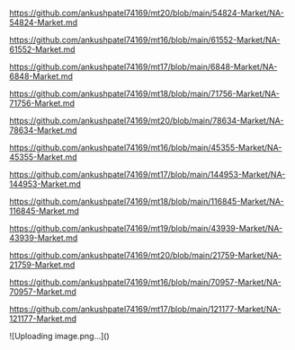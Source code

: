 <p><a href="https://github.com/ankushpatel74169/mt20/blob/main/54824-Market/NA-54824-Market.md">https://github.com/ankushpatel74169/mt20/blob/main/54824-Market/NA-54824-Market.md</a></p><p><a href="https://github.com/ankushpatel74169/mt16/blob/main/61552-Market/NA-61552-Market.md">https://github.com/ankushpatel74169/mt16/blob/main/61552-Market/NA-61552-Market.md</a></p><p><a href="https://github.com/ankushpatel74169/mt17/blob/main/6848-Market/NA-6848-Market.md">https://github.com/ankushpatel74169/mt17/blob/main/6848-Market/NA-6848-Market.md</a></p><p><a href="https://github.com/ankushpatel74169/mt18/blob/main/71756-Market/NA-71756-Market.md">https://github.com/ankushpatel74169/mt18/blob/main/71756-Market/NA-71756-Market.md</a></p><p><a href="https://github.com/ankushpatel74169/mt20/blob/main/78634-Market/NA-78634-Market.md">https://github.com/ankushpatel74169/mt20/blob/main/78634-Market/NA-78634-Market.md</a></p><p><a href="https://github.com/ankushpatel74169/mt16/blob/main/45355-Market/NA-45355-Market.md">https://github.com/ankushpatel74169/mt16/blob/main/45355-Market/NA-45355-Market.md</a></p><p><a href="https://github.com/ankushpatel74169/mt17/blob/main/144953-Market/NA-144953-Market.md">https://github.com/ankushpatel74169/mt17/blob/main/144953-Market/NA-144953-Market.md</a></p><p><a href="https://github.com/ankushpatel74169/mt18/blob/main/116845-Market/NA-116845-Market.md">https://github.com/ankushpatel74169/mt18/blob/main/116845-Market/NA-116845-Market.md</a></p><p><a href="https://github.com/ankushpatel74169/mt19/blob/main/43939-Market/NA-43939-Market.md">https://github.com/ankushpatel74169/mt19/blob/main/43939-Market/NA-43939-Market.md</a></p><p><a href="https://github.com/ankushpatel74169/mt20/blob/main/21759-Market/NA-21759-Market.md">https://github.com/ankushpatel74169/mt20/blob/main/21759-Market/NA-21759-Market.md</a></p><p><a href="https://github.com/ankushpatel74169/mt16/blob/main/70957-Market/NA-70957-Market.md">https://github.com/ankushpatel74169/mt16/blob/main/70957-Market/NA-70957-Market.md</a></p><p><a href="https://github.com/ankushpatel74169/mt17/blob/main/121177-Market/NA-121177-Market.md">https://github.com/ankushpatel74169/mt17/blob/main/121177-Market/NA-121177-Market.md</a></p>
![Uploading image.png…]()
